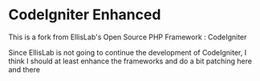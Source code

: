 CodeIgniter Enhanced
====================

This is a fork from EllisLab's Open Source PHP Framework : CodeIgniter

Since EllisLab is not going to continue the development of CodeIgniter, 
I think I should at least enhance the frameworks and do a bit patching here and there
